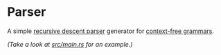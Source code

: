 # Parser
A simple [recursive descent parser](https://en.wikipedia.org/wiki/Recursive_descent_parser) generator for [context-free grammars](https://en.wikipedia.org/wiki/Context-free_grammar).

_(Take a look at [src/main.rs](./src/main.rs) for an example.)_
